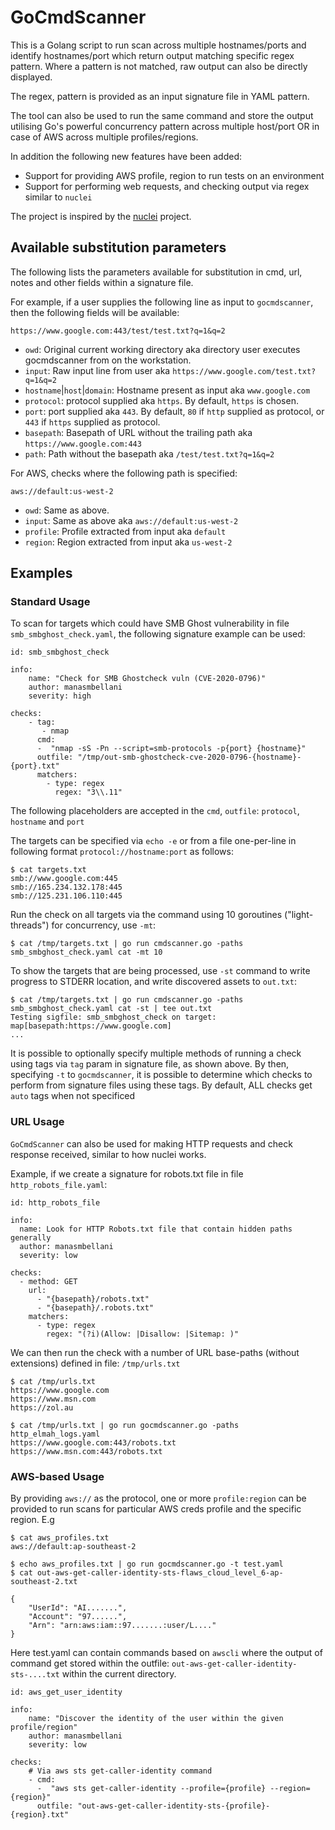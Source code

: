 # GoCmdScanner
This is a Golang script to run scan across multiple hostnames/ports and identify hostnames/port which return output matching specific regex pattern. Where a pattern is not matched, raw output can also be directly displayed.

The regex, pattern is provided as an input signature file in YAML pattern. 

The tool can also be used to run the same command and store the output utilising Go's powerful concurrency pattern across multiple host/port OR in case of AWS across multiple profiles/regions.

In addition the following new features have been added: 
* Support for providing AWS profile, region to run tests on an environment
* Support for performing web requests, and checking output via regex similar to `nuclei`

The project is inspired by the [nuclei](https://github.com/projectdiscovery/nuclei) project.

## Available substitution parameters
The following lists the parameters available for substitution in cmd, url, notes
and other fields within a signature file. 

For example, if a user supplies the following line as input to `gocmdscanner`, then the following fields will be available:
```
https://www.google.com:443/test/test.txt?q=1&q=2
```

* `owd`: Original current working directory aka directory user executes gocmdscanner from on the workstation.
* `input`: Raw input line from user aka `https://www.google.com/test.txt?q=1&q=2`
* `hostname`|`host`|`domain`: Hostname present as input aka `www.google.com`
* `protocol`: protocol supplied aka `https`. By default, `https` is chosen.
* `port`: port supplied aka `443`. By default, `80` if `http` supplied as protocol, or `443` if `https` supplied as protocol. 
* `basepath`: Basepath of URL without the trailing path aka `https://www.google.com:443`
* `path`: Path without the basepath aka `/test/test.txt?q=1&q=2`

For AWS, checks where the following path is specified:
```
aws://default:us-west-2
```

* `owd`: Same as above.
* `input`: Same as above aka `aws://default:us-west-2`
* `profile`: Profile extracted from input aka `default`
* `region`: Region extracted from input aka `us-west-2`

## Examples

### Standard Usage
To scan for targets which could have SMB Ghost vulnerability in file `smb_smbghost_check.yaml`, the following signature example can be used:

```
id: smb_smbghost_check 

info:
    name: "Check for SMB Ghostcheck vuln (CVE-2020-0796)"
    author: manasmbellani
    severity: high

checks:
    - tag: 
       - nmap
      cmd:
      -  "nmap -sS -Pn --script=smb-protocols -p{port} {hostname}"
      outfile: "/tmp/out-smb-ghostcheck-cve-2020-0796-{hostname}-{port}.txt"
      matchers:
        - type: regex
          regex: "3\\.11"
```

The following placeholders are accepted in the `cmd`, `outfile`: `protocol`, `hostname` and `port`

The targets can be specified via `echo -e` or from a file one-per-line in following format `protocol://hostname:port` as follows:
```
$ cat targets.txt
smb://www.google.com:445
smb://165.234.132.178:445
smb://125.231.106.110:445
```

Run the check on all targets via the command using 10 goroutines ("light-threads") for concurrency, use `-mt`: 
```
$ cat /tmp/targets.txt | go run cmdscanner.go -paths smb_smbghost_check.yaml cat -mt 10
```

To show the targets that are being processed, use `-st` command to write progress to STDERR location, and write discovered assets to `out.txt`:
```
$ cat /tmp/targets.txt | go run cmdscanner.go -paths smb_smbghost_check.yaml cat -st | tee out.txt
Testing sigfile: smb_smbghost_check on target: map[basepath:https://www.google.com]
...

```

It is possible to optionally specify multiple methods of running a check using tags via `tag` param in signature file, as shown above. By then, specifying `-t` to `gocmdscanner`, it is possible to determine which checks to perform from signature files using these tags. By default, ALL checks get `auto` tags when not specificed

### URL Usage
`GoCmdScanner` can also be used for making HTTP requests and check response received, similar to how nuclei works.

Example, if we create a signature for robots.txt file in file `http_robots_file.yaml`:

```
id: http_robots_file

info:
  name: Look for HTTP Robots.txt file that contain hidden paths generally
  author: manasmbellani
  severity: low

checks:
  - method: GET
    url:
      - "{basepath}/robots.txt"
      - "{basepath}/.robots.txt"
    matchers:
      - type: regex
        regex: "(?i)(Allow: |Disallow: |Sitemap: )"
```

We can then run the check with a number of URL base-paths (without extensions) defined in file: `/tmp/urls.txt`
```
$ cat /tmp/urls.txt
https://www.google.com
https://www.msn.com
https://zol.au

$ cat /tmp/urls.txt | go run gocmdscanner.go -paths http_elmah_logs.yaml
https://www.google.com:443/robots.txt
https://www.msn.com:443/robots.txt
```

### AWS-based Usage

By providing `aws://` as the protocol, one or more `profile:region` can be provided to run scans for particular AWS creds profile and the specific region. E.g

```
$ cat aws_profiles.txt
aws://default:ap-southeast-2

$ echo aws_profiles.txt | go run gocmdscanner.go -t test.yaml
$ cat out-aws-get-caller-identity-sts-flaws_cloud_level_6-ap-southeast-2.txt 

{
    "UserId": "AI.......",
    "Account": "97......",
    "Arn": "arn:aws:iam::97.......:user/L...."
}
```

Here test.yaml can contain commands based on `awscli` where the output of command get  stored within the outfile: `out-aws-get-caller-identity-sts-....txt` within the current directory.

```
id: aws_get_user_identity

info:
    name: "Discover the identity of the user within the given profile/region"
    author: manasmbellani
    severity: low

checks:
    # Via aws sts get-caller-identity command
    - cmd:
      -  "aws sts get-caller-identity --profile={profile} --region={region}"
      outfile: "out-aws-get-caller-identity-sts-{profile}-{region}.txt"
```